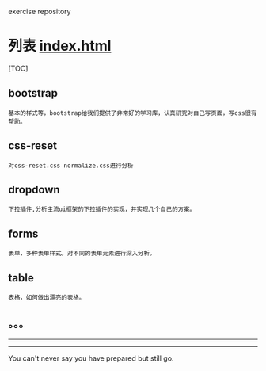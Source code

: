 exercise repository

# 列表 [index.html](http://localhost:3000)

[TOC]

## bootstrap
	基本的样式等，bootstrap给我们提供了非常好的学习库，认真研究对自己写页面，写css很有帮助。
	
## css-reset
	对css-reset.css normalize.css进行分析

## dropdown
	下拉插件,分析主流ui框架的下拉插件的实现，并实现几个自己的方案。

## forms
	表单，多种表单样式。对不同的表单元素进行深入分析。

## table
	表格，如何做出漂亮的表格。

## 。。。

------------------------
------------------------
You can't never say you have prepared but still go.
